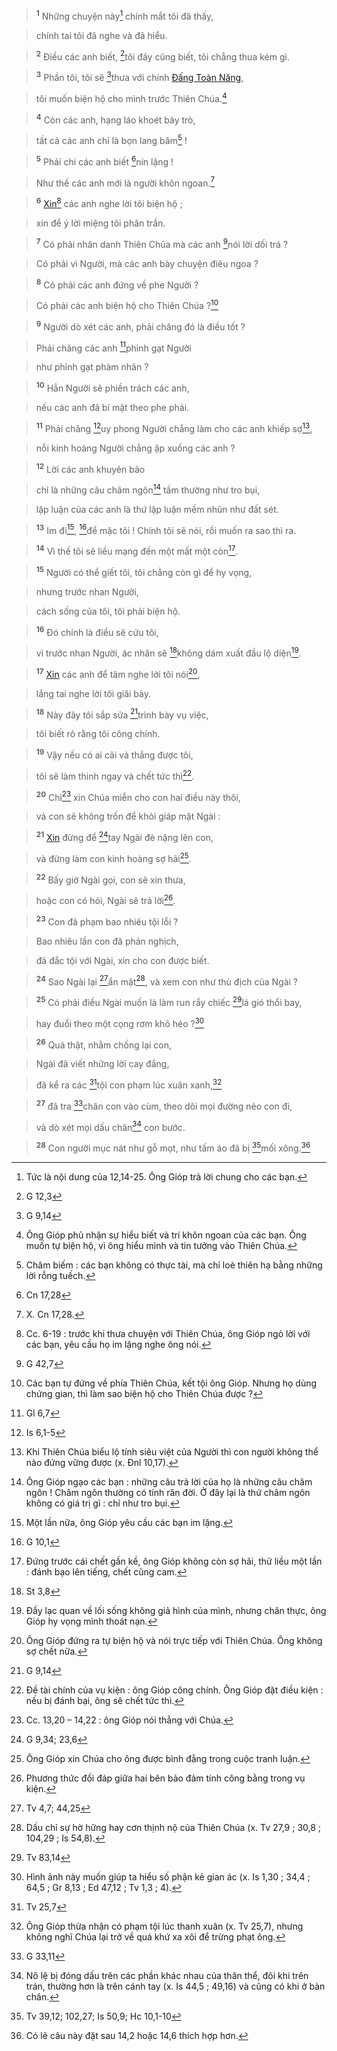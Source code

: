 > <sup><b>1</b></sup> Những chuyện này[^1-5dfc6fb6-d224-43fd-a035-df0611d9e3e6] chính mắt tôi đã thấy,
>


> chính tai tôi đã nghe và đã hiểu.
>


> <sup><b>2</b></sup> Điều các anh biết, [^1@-5dfc6fb6-d224-43fd-a035-df0611d9e3e6]tôi đây cũng biết, tôi chẳng thua kém gì.
>


> <sup><b>3</b></sup> Phần tôi, tôi sẽ [^2@-5dfc6fb6-d224-43fd-a035-df0611d9e3e6]thưa với chính [Đấng Toàn Năng](),
>


> tôi muốn biện hộ cho mình trước Thiên Chúa.[^2-5dfc6fb6-d224-43fd-a035-df0611d9e3e6]
>


> <sup><b>4</b></sup> Còn các anh, hạng láo khoét bày trò,
>


> tất cả các anh chỉ là bọn lang băm[^3-5dfc6fb6-d224-43fd-a035-df0611d9e3e6] !
>


> <sup><b>5</b></sup> Phải chi các anh biết [^3@-5dfc6fb6-d224-43fd-a035-df0611d9e3e6]nín lặng !
>


> Như thế các anh mới là người khôn ngoan.[^4-5dfc6fb6-d224-43fd-a035-df0611d9e3e6]
>


> <sup><b>6</b></sup> [Xin]()[^5-5dfc6fb6-d224-43fd-a035-df0611d9e3e6] các anh nghe lời tôi biện hộ ;
>


> xin để ý lời miệng tôi phân trần.
>


> <sup><b>7</b></sup> Có phải nhân danh Thiên Chúa mà các anh [^4@-5dfc6fb6-d224-43fd-a035-df0611d9e3e6]nói lời dối trá ?
>


> Có phải vì Người, mà các anh bày chuyện điêu ngoa ?
>


> <sup><b>8</b></sup> Có phải các anh đứng về phe Người ?
>


> Có phải các anh biện hộ cho Thiên Chúa ?[^6-5dfc6fb6-d224-43fd-a035-df0611d9e3e6]
>


> <sup><b>9</b></sup> Người dò xét các anh, phải chăng đó là điều tốt ?
>


> Phải chăng các anh [^5@-5dfc6fb6-d224-43fd-a035-df0611d9e3e6]phỉnh gạt Người
>


> như phỉnh gạt phàm nhân ?
>


> <sup><b>10</b></sup> Hẳn Người sẽ phiền trách các anh,
>


> nếu các anh đã bí mật theo phe phái.
>


> <sup><b>11</b></sup> Phải chăng [^6@-5dfc6fb6-d224-43fd-a035-df0611d9e3e6]uy phong Người chẳng làm cho các anh khiếp sợ[^7-5dfc6fb6-d224-43fd-a035-df0611d9e3e6],
>


> nỗi kinh hoàng Người chẳng ập xuống các anh ?
>


> <sup><b>12</b></sup> Lời các anh khuyên bảo
>


> chỉ là những câu châm ngôn[^8-5dfc6fb6-d224-43fd-a035-df0611d9e3e6] tầm thường như tro bụi,
>


> lập luận của các anh là thứ lập luận mềm nhũn như đất sét.
>


> <sup><b>13</b></sup> Im đi[^9-5dfc6fb6-d224-43fd-a035-df0611d9e3e6], [^7@-5dfc6fb6-d224-43fd-a035-df0611d9e3e6]để mặc tôi ! Chính tôi sẽ nói, rồi muốn ra sao thì ra.
>


> <sup><b>14</b></sup> Vì thế tôi sẽ liều mạng đến một mất một còn[^10-5dfc6fb6-d224-43fd-a035-df0611d9e3e6].
>


> <sup><b>15</b></sup> Người có thể giết tôi, tôi chẳng còn gì để hy vọng,
>


> nhưng trước nhan Người,
>


> cách sống của tôi, tôi phải biện hộ.
>


> <sup><b>16</b></sup> Đó chính là điều sẽ cứu tôi,
>


> vì trước nhan Người, ác nhân sẽ [^8@-5dfc6fb6-d224-43fd-a035-df0611d9e3e6]không dám xuất đầu lộ diện[^11-5dfc6fb6-d224-43fd-a035-df0611d9e3e6].
>


> <sup><b>17</b></sup> [Xin]() các anh để tâm nghe lời tôi nói[^12-5dfc6fb6-d224-43fd-a035-df0611d9e3e6],
>


> lắng tai nghe lời tôi giãi bày.
>


> <sup><b>18</b></sup> Này đây tôi sắp sửa [^9@-5dfc6fb6-d224-43fd-a035-df0611d9e3e6]trình bày vụ việc,
>


> tôi biết rõ rằng tôi công chính.
>


> <sup><b>19</b></sup> Vậy nếu có ai cãi và thắng được tôi,
>


> tôi sẽ làm thinh ngay và chết tức thì[^13-5dfc6fb6-d224-43fd-a035-df0611d9e3e6].
>


> <sup><b>20</b></sup> Chỉ[^14-5dfc6fb6-d224-43fd-a035-df0611d9e3e6] xin Chúa miễn cho con hai điều này thôi,
>


> và con sẽ không trốn để khỏi giáp mặt Ngài :
>


> <sup><b>21</b></sup> [Xin]() đừng để [^10@-5dfc6fb6-d224-43fd-a035-df0611d9e3e6]tay Ngài đè nặng lên con,
>


> và đừng làm con kinh hoàng sợ hãi[^15-5dfc6fb6-d224-43fd-a035-df0611d9e3e6].
>


> <sup><b>22</b></sup> Bấy giờ Ngài gọi, con sẽ xin thưa,
>


> hoặc con có hỏi, Ngài sẽ trả lời[^16-5dfc6fb6-d224-43fd-a035-df0611d9e3e6].
>


> <sup><b>23</b></sup> Con đã phạm bao nhiêu tội lỗi ?
>


> Bao nhiêu lần con đã phản nghịch,
>


> đã đắc tội với Ngài, xin cho con được biết.
>


> <sup><b>24</b></sup> Sao Ngài lại [^11@-5dfc6fb6-d224-43fd-a035-df0611d9e3e6]ẩn mặt[^17-5dfc6fb6-d224-43fd-a035-df0611d9e3e6], và xem con như thù địch của Ngài ?
>


> <sup><b>25</b></sup> Có phải điều Ngài muốn là làm run rẩy chiếc [^12@-5dfc6fb6-d224-43fd-a035-df0611d9e3e6]lá gió thổi bay,
>


> hay đuổi theo một cọng rơm khô héo ?[^18-5dfc6fb6-d224-43fd-a035-df0611d9e3e6]
>


> <sup><b>26</b></sup> Quả thật, nhằm chống lại con,
>


> Ngài đã viết những lời cay đắng,
>


> đã kể ra các [^13@-5dfc6fb6-d224-43fd-a035-df0611d9e3e6]tội con phạm lúc xuân xanh,[^19-5dfc6fb6-d224-43fd-a035-df0611d9e3e6]
>


> <sup><b>27</b></sup> đã tra [^14@-5dfc6fb6-d224-43fd-a035-df0611d9e3e6]chân con vào cùm, theo dõi mọi đường nẻo con đi,
>


> và dò xét mọi dấu chân[^20-5dfc6fb6-d224-43fd-a035-df0611d9e3e6] con bước.
>


> <sup><b>28</b></sup> Con người mục nát như gỗ mọt, như tấm áo đã bị [^15@-5dfc6fb6-d224-43fd-a035-df0611d9e3e6]mối xông.[^21-5dfc6fb6-d224-43fd-a035-df0611d9e3e6]
>

[^1-5dfc6fb6-d224-43fd-a035-df0611d9e3e6]: Tức là nội dung của 12,14-25. Ông Gióp trả lời chung cho các bạn.
[^2-5dfc6fb6-d224-43fd-a035-df0611d9e3e6]: Ông Gióp phủ nhận sự hiểu biết và trí khôn ngoan của các bạn. Ông muốn tự biện hộ, vì ông hiểu mình và tin tưởng vào Thiên Chúa.
[^3-5dfc6fb6-d224-43fd-a035-df0611d9e3e6]: Châm biếm : các bạn không có thực tài, mà chỉ loè thiên hạ bằng những lời rỗng tuếch.
[^4-5dfc6fb6-d224-43fd-a035-df0611d9e3e6]: X. Cn 17,28.
[^5-5dfc6fb6-d224-43fd-a035-df0611d9e3e6]: Cc. 6-19 : trước khi thưa chuyện với Thiên Chúa, ông Gióp ngỏ lời với các bạn, yêu cầu họ im lặng nghe ông nói.
[^6-5dfc6fb6-d224-43fd-a035-df0611d9e3e6]: Các bạn tự đứng về phía Thiên Chúa, kết tội ông Gióp. Nhưng họ dùng chứng gian, thì làm sao biện hộ cho Thiên Chúa được ?
[^7-5dfc6fb6-d224-43fd-a035-df0611d9e3e6]: Khi Thiên Chúa biểu lộ tính siêu việt của Người thì con người không thể nào đứng vững được (x. Đnl 10,17).
[^8-5dfc6fb6-d224-43fd-a035-df0611d9e3e6]: Ông Gióp ngạo các bạn : những câu trả lời của họ là những câu châm ngôn ! Châm ngôn thường có tính răn đời. Ở đây lại là thứ châm ngôn không có giá trị gì : chỉ như tro bụi.
[^9-5dfc6fb6-d224-43fd-a035-df0611d9e3e6]: Một lần nữa, ông Gióp yêu cầu các bạn im lặng.
[^10-5dfc6fb6-d224-43fd-a035-df0611d9e3e6]: Đứng trước cái chết gần kề, ông Gióp không còn sợ hãi, thử liều một lần : đánh bạo lên tiếng, chết cũng cam.
[^11-5dfc6fb6-d224-43fd-a035-df0611d9e3e6]: Đầy lạc quan về lối sống không giả hình của mình, nhưng chân thực, ông Gióp hy vọng mình thoát nạn.
[^12-5dfc6fb6-d224-43fd-a035-df0611d9e3e6]: Ông Gióp đứng ra tự biện hộ và nói trực tiếp với Thiên Chúa. Ông không sợ chết nữa.
[^13-5dfc6fb6-d224-43fd-a035-df0611d9e3e6]: Đề tài chính của vụ kiện : ông Gióp công chính. Ông Gióp đặt điều kiện : nếu bị đánh bại, ông sẽ chết tức thì.
[^14-5dfc6fb6-d224-43fd-a035-df0611d9e3e6]: Cc. 13,20 – 14,22 : ông Gióp nói thẳng với Chúa.
[^15-5dfc6fb6-d224-43fd-a035-df0611d9e3e6]: Ông Gióp xin Chúa cho ông được bình đẳng trong cuộc tranh luận.
[^16-5dfc6fb6-d224-43fd-a035-df0611d9e3e6]: Phương thức đối đáp giữa hai bên bảo đảm tính công bằng trong vụ kiện.
[^17-5dfc6fb6-d224-43fd-a035-df0611d9e3e6]: Dấu chỉ sự hờ hững hay cơn thịnh nộ của Thiên Chúa (x. Tv 27,9 ; 30,8 ; 104,29 ; Is 54,8).
[^18-5dfc6fb6-d224-43fd-a035-df0611d9e3e6]: Hình ảnh này muốn giúp ta hiểu số phận kẻ gian ác (x. Is 1,30 ; 34,4 ; 64,5 ; Gr 8,13 ; Ed 47,12 ; Tv 1,3 ; 4).
[^19-5dfc6fb6-d224-43fd-a035-df0611d9e3e6]: Ông Gióp thừa nhận có phạm tội lúc thanh xuân (x. Tv 25,7), nhưng không nghĩ Chúa lại trở về quá khứ xa xôi để trừng phạt ông.
[^20-5dfc6fb6-d224-43fd-a035-df0611d9e3e6]: Nô lệ bị đóng dấu trên các phần khác nhau của thân thể, đôi khi trên trán, thường hơn là trên cánh tay (x. Is 44,5 ; 49,16) và cũng có khi ở bàn chân.
[^21-5dfc6fb6-d224-43fd-a035-df0611d9e3e6]: Có lẽ câu này đặt sau 14,2 hoặc 14,6 thích hợp hơn.
[^1@-5dfc6fb6-d224-43fd-a035-df0611d9e3e6]: G 12,3
[^2@-5dfc6fb6-d224-43fd-a035-df0611d9e3e6]: G 9,14
[^3@-5dfc6fb6-d224-43fd-a035-df0611d9e3e6]: Cn 17,28
[^4@-5dfc6fb6-d224-43fd-a035-df0611d9e3e6]: G 42,7
[^5@-5dfc6fb6-d224-43fd-a035-df0611d9e3e6]: Gl 6,7
[^6@-5dfc6fb6-d224-43fd-a035-df0611d9e3e6]: Is 6,1-5
[^7@-5dfc6fb6-d224-43fd-a035-df0611d9e3e6]: G 10,1
[^8@-5dfc6fb6-d224-43fd-a035-df0611d9e3e6]: St 3,8
[^9@-5dfc6fb6-d224-43fd-a035-df0611d9e3e6]: G 9,14
[^10@-5dfc6fb6-d224-43fd-a035-df0611d9e3e6]: G 9,34; 23,6
[^11@-5dfc6fb6-d224-43fd-a035-df0611d9e3e6]: Tv 4,7; 44,25
[^12@-5dfc6fb6-d224-43fd-a035-df0611d9e3e6]: Tv 83,14
[^13@-5dfc6fb6-d224-43fd-a035-df0611d9e3e6]: Tv 25,7
[^14@-5dfc6fb6-d224-43fd-a035-df0611d9e3e6]: G 33,11
[^15@-5dfc6fb6-d224-43fd-a035-df0611d9e3e6]: Tv 39,12; 102,27; Is 50,9; Hc 10,1-10